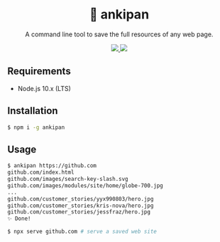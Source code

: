 <h1 align="center">🍞 ankipan</h1>
<p align="center">A command line tool to save the full resources of any web page.</p>
<p align="center">
  <a href="https://github.com/saitoeku3/ankipan/blob/master/LICENSE">
    <img src="https://img.shields.io/badge/license-MIT-green.svg" />
  </a>
  <a href="https://www.npmjs.com/package/ankipan">
    <img src="https://badge.fury.io/js/ankipan.svg" />
  </a>
</p>

## Requirements

- Node.js 10.x (LTS)

## Installation

```bash
$ npm i -g ankipan
```

## Usage

```bash
$ ankipan https://github.com
github.com/index.html
github.com/images/search-key-slash.svg
github.com/images/modules/site/home/globe-700.jpg
...
github.com/customer_stories/yyx990803/hero.jpg
github.com/customer_stories/kris-nova/hero.jpg
github.com/customer_stories/jessfraz/hero.jpg
✨ Done!

$ npx serve github.com # serve a saved web site
```
